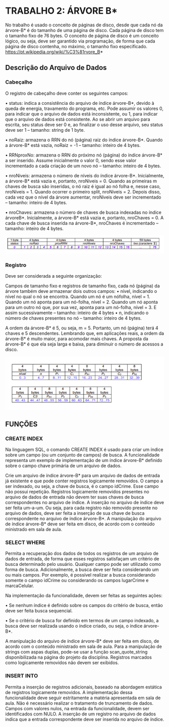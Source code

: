 # TRABALHO 2: ÁRVORE B*
No trabalho é usado o conceito de páginas de disco, desde que cada nó da árvore-B* é do tamanho de uma página de disco. Cada página de disco tem o tamanho fixo de 76 bytes. O conceito de página de disco é um conceito lógico, ou seja, deve ser garantido via programação, de forma que cada página de disco contenha, no máximo, o tamanho fixo especificado. https://pt.wikipedia.org/wiki/%C3%81rvore_B* 

## Descrição do Arquivo de Dados

### Cabeçalho
O registro de cabeçalho deve conter os seguintes campos:

• status: indica a consistência do arquivo de índice árvore-B*, devido à queda de energia, travamento do programa, etc. Pode assumir os valores 0, para indicar que o arquivo de dados está inconsistente, ou 1, para indicar que o arquivo de dados está consistente. Ao se abrir um arquivo para escrita, seu status deve ser 0 e, ao finalizar o uso desse arquivo, seu status deve ser 1 – tamanho: string de 1 byte.

• noRaiz: armazena o RRN do nó (página) raiz do índice árvore-B*. Quando a árvore-B* está vazia, noRaiz = -1 – tamanho: inteiro de 4 bytes.

• RRNproxNo: armazena o RRN do próximo nó (página) do índice árvore-B* a ser inserido. Assume inicialmente o valor 0, sendo esse valor incrementado a cada criação de um novo nó – tamanho: inteiro de 4 bytes.

• nroNiveis: armazena o número de níveis do índice árvore-B*. Inicialmente, a árvore-B* está vazia e, portanto, nroNiveis = 0. Quando as primeiras m chaves de busca são inseridas, o nó raiz é igual ao nó folha e, nesse caso, nroNiveis = 1. Quando ocorrer o primeiro split, nroNiveis = 2. Depois disso, cada vez que o nível da árvore aumentar, nroNiveis deve ser incrementado – tamanho: inteiro de 4 bytes.

• nroChaves: armazena o número de chaves de busca indexadas no índice árvoreB*. Inicialmente, a árvore-B* está vazia e, portanto, nroChaves = 0. A cada chave de busca inserida na árvore-B*, nroChaves é incrementado – tamanho: inteiro de 4 bytes.

<img src="../img/cabecalho2.png"/>

### Registro
Deve ser considerada a seguinte organização:

Campos de tamanho fixo e registros de tamanho fixo, cada nó (página) da árvore também deve armazenar dois outros campos:
• nível, indicando o nível no qual o nó se encontra. Quando um nó é um nófolha, nível = 1. Quando um nó aponta para um nó-folha, nível = 2. Quando um nó aponta para um outro nó que, por sua vez, aponta para um nó-folha, nível = 3. E assim sucessivamente – tamanho: inteiro de 4 bytes
• n, indicando o número de chaves presentes no nó – tamanho: inteiro de 4 bytes.

A ordem da árvore-B* é 5, ou seja, m = 5. Portanto, um nó (página) terá 4 chaves e 5 descendentes. Lembrando que, em aplicações reais, a ordem da árvore-B* é muito maior, para acomodar mais chaves. A proposta da árvore-B* é que ela seja larga e baixa, para diminuir o número de acessos a disco. 

<img src="../img/registros2.png"/>

## FUNÇÕES
### CREATE INDEX
Na linguagem SQL, o comando CREATE INDEX é usado para criar um índice sobre um campo (ou um conjunto de campos) de busca. A funcionalidade representa um exemplo de implementação de um índice árvore-B* definido sobre o campo chave primária de um arquivo de dados.

Crie um arquivo de índice árvore-B* para um arquivo de dados de entrada já existente e que pode conter registros logicamente removidos. O campo a ser indexado, ou seja, a chave de busca, é o campo idCrime. Esse campo não possui repetição. Registros logicamente removidos presentes no arquivo de dados de entrada não devem ter suas chaves de busca correspondentes no arquivo de índice. A inserção no arquivo de índice deve ser feita um-a-um. Ou seja, para cada registro não removido presente no arquivo de dados, deve ser feita a inserção de sua chave de busca correspondente no arquivo de índice árvore-B*. A manipulação do arquivo de índice árvore-B* deve ser feita em disco, de acordo com o conteúdo ministrado em sala de aula.

### SELECT WHERE
Permita a recuperação dos dados de todos os registros de um arquivo de dados de entrada, de forma que esses registros satisfaçam um critério de busca determinado pelo usuário. Qualquer campo pode ser utilizado como forma de busca. Adicionalmente, a busca deve ser feita considerando um ou mais campos. Por exemplo, é possível realizar a busca considerando somente o campo idCrime ou considerando os campos lugarCrime e marcaCelular.

Na implementação da funcionalidade, devem ser feitas as seguintes ações:

• Se nenhum índice é definido sobre os campos do critério de busca, então deve ser feita busca sequencial.

• Se o critério de busca for definido em termos de um campo indexado, a busca deve ser realizada usando o índice criado, ou seja, o índice árvore-B*.

A manipulação do arquivo de índice árvore-B* deve ser feita em disco, de acordo com o conteúdo ministrado em sala de aula. Para a manipulação de strings com aspas duplas, pode-se usar a função scan_quote_string disponibilizada na página do projeto da disciplina. Registros marcados como logicamente removidos não devem ser exibidos.

### INSERT INTO
Permita a inserção de registros adicionais, baseado na abordagem estática de registros logicamente removidos. A implementação dessa funcionalidade deve seguir estritamente a matéria apresentada em sala de aula. Não é necessário realizar o tratamento de truncamento de dados. Campos com valores nulos, na entrada da funcionalidade, devem ser identificados com NULO. A inserção de um registro no arquivo de dados indica que a entrada correspondente deve ser inserida no arquivo de índice.